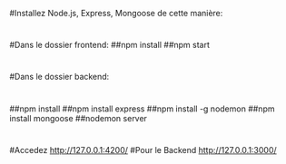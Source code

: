 #Installez Node.js, Express, Mongoose de cette manière:
#
#Dans le dossier frontend:
##npm install
##npm start
#
#Dans le dossier backend:
#
##npm install
##npm install express
##npm install -g nodemon
##npm install mongoose
##nodemon server
#
#Accedez http://127.0.0.1:4200/
#Pour le Backend http://127.0.0.1:3000/
